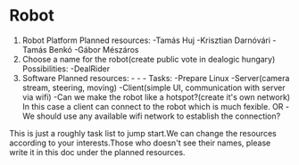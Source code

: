 ﻿Robot
=======

 1. Robot Platform
	Planned resources:
		-Tamás Huj
		-Krisztian Darnóvári
		-Tamás Benkó
		-Gábor Mészáros
 2. Choose a name for the robot(create public vote in dealogic hungary)
	Possibilities:
		-DealRider
 3. Software
	Planned resources:
		-
		-
		-
	Tasks:
	  -Prepare Linux
	  -Server(camera stream, steering, moving)
	  -Client(simple UI, communication with server via wifi)
          -Can we make the robot like a hotspot?(create it's own network) In this case a client can connect to the robot which is much fexible.
	  OR
          -We should use any available wifi network to establish the connection?

This is just a roughly task list to jump start.We can change the resources according to your interests.Those who doesn't see their names, please
write it in this doc under the planned resources.